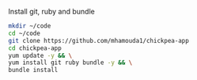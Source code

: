 Install git, ruby and bundle
```bash
mkdir ~/code
cd ~/code
git clone https://github.com/mhamouda1/chickpea-app
cd chickpea-app
yum update -y && \
yum install git ruby bundle -y && \
bundle install
```

